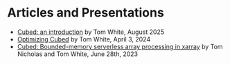 # Articles and Presentations

- [Cubed: an introduction](https://cubed-dev.github.io/cubed/cubed-intro.slides.html) by Tom White, August 2025
- [Optimizing Cubed](https://medium.com/pangeo/optimizing-cubed-7a0b8f65f5b7) by Tom White, April 3, 2024
- [Cubed: Bounded-memory serverless array processing in xarray](https://xarray.dev/blog/cubed-xarray) by Tom Nicholas and Tom White, June 28th, 2023
